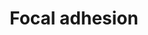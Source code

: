 ---
annotations:
- type: Pathway Ontology
  value: cell adhesion signaling pathway
authors:
- 169.230.77.174
- MaintBot
- Khanspers
- Christine Chichester
- Fehrhart
- Egonw
- Mkutmon
- Eweitz
description: Cell-matrix adhesions play essential roles in important biological processes
  including cell motility, cell proliferation, cell differentiation, regulation of
  gene expression and cell survival. At the cell-extracellular matrix contact points,
  specialized structures are formed and termed focal adhesions, where bundles of actin
  filaments are anchored to transmembrane receptors of the integrin family through
  a multi-molecular complex of junctional plaque proteins. Some of the constituents
  of focal adhesions participate in the structural link between membrane receptors
  and the actin cytoskeleton, while others are signalling molecules, including different
  protein kinases and phosphatases, their substrates, and various adapter proteins.
  Integrin signaling is dependent upon the non-receptor tyrosine kinase activities
  of the FAK and src proteins as well as the adaptor protein functions of FAK, src
  and Shc to initiate downstream signaling events. These signalling events culminate
  in reorganization of the actin cytoskeleton; a prerequisite for changes in cell
  shape and motility, and gene expression. Similar morphological alterations and modulation
  of gene expression are initiated by the binding of growth factors to their respective
  receptors, emphasizing the considerable crosstalk between adhesion- and growth factor-mediated
  signalling.
last-edited: 2021-05-16
organisms:
- Rattus norvegicus
redirect_from:
- /index.php/Pathway:WP188
- /instance/WP188
schema-jsonld:
- '@context': https://schema.org/
  '@id': https://wikipathways.github.io/pathways/WP188.html
  '@type': Dataset
  creator:
    '@type': Organization
    name: WikiPathways
  description: Cell-matrix adhesions play essential roles in important biological
    processes including cell motility, cell proliferation, cell differentiation, regulation
    of gene expression and cell survival. At the cell-extracellular matrix contact
    points, specialized structures are formed and termed focal adhesions, where bundles
    of actin filaments are anchored to transmembrane receptors of the integrin family
    through a multi-molecular complex of junctional plaque proteins. Some of the constituents
    of focal adhesions participate in the structural link between membrane receptors
    and the actin cytoskeleton, while others are signalling molecules, including different
    protein kinases and phosphatases, their substrates, and various adapter proteins.
    Integrin signaling is dependent upon the non-receptor tyrosine kinase activities
    of the FAK and src proteins as well as the adaptor protein functions of FAK, src
    and Shc to initiate downstream signaling events. These signalling events culminate
    in reorganization of the actin cytoskeleton; a prerequisite for changes in cell
    shape and motility, and gene expression. Similar morphological alterations and
    modulation of gene expression are initiated by the binding of growth factors to
    their respective receptors, emphasizing the considerable crosstalk between adhesion-
    and growth factor-mediated signalling.
  keywords:
  - Pak2
  - Lamb1
  - Actn1
  - Col3a1
  - Tesk2
  - Actg1
  - Itga2
  - Pxn
  - Myl6
  - Ptk2
  - Itga3
  - Flt1
  - Blk
  - Pak6
  - Pik3r1
  - Itga10
  - Thbs2
  - Birc4
  - Elk1
  - Mylk2
  - Map2k3
  - Arhgap5
  - Akt3
  - Ccnd1
  - Comp
  - Mapk12
  - Tnc
  - Capn1
  - Ctnnb1
  - Vtn
  - Sos1
  - Pdgfd
  - Shc1
  - Pdgfrb
  - Map2k6
  - Araf
  - Lama4
  - Lama2
  - Pdgfa
  - Mapk8
  - Tnk2
  - Bcl2
  - Braf
  - Map2k2
  - Col5a1
  - Vav1
  - Pgf
  - Figf
  - Lamb3
  - Mylk
  - Itga6
  - Pik3cg
  - Actb
  - Tnr
  - Mapk6
  - Flna
  - Hgf
  - Akt2
  - Lamc1
  - Lamc3
  - Reln
  - Pik3cd
  - Rac3
  - Bcar1
  - Itgb5
  - Pdpk1
  - LOC235580
  - Rac2
  - Lama1
  - Col2a1
  - Pik3r4
  - Pdgfc
  - Itgae
  - Ppp1r12a
  - Ptk6
  - Vcl
  - Txk
  - Rock1
  - Zyx
  - Pak7
  - Pip5k1c
  - Rac1
  - Egfr
  - Igf1
  - Lamb2
  - Crk
  - Pik3r2
  - Pik3ca
  - Col4a6
  - Itga9
  - Mapk7
  - Fyn
  - Jun
  - Kdr
  - Egf
  - Ilk
  - Itgb4
  - Tnxb
  - Mapk9
  - Pdgfra
  - Col4a2
  - Cav
  - Pak4
  - Pik3r5
  - Cdc42
  - Shc3
  - Pik3cb
  - Itga7
  - Birc2
  - Tln1
  - Itgb8
  - Ccnd2
  - Ccnd3
  - Itga11
  - Pdgfb
  - Vegfa
  - Col6a2
  - Tnn
  - Mapk4
  - Itgb2
  - Diap1
  - Col11a2
  - Rock2
  - Itgax
  - Lama5
  - Itga8
  - Vwf
  - Itgb3
  - Styk1
  - Birc3
  - Gsk3b
  - Bad
  - Vasp
  - Itga4
  - Akt1
  - Grb2
  - Pak1
  - Vegfb
  - Src
  - Rhob
  - Dock1
  - Itga2b
  - Spp1
  - Col5a2
  - Thbs3
  - Rhoa
  - Hck
  - Pelo
  - Col1a1
  - Chad
  - Col1a2
  - Cav3
  - Ha-Ras
  - Rapgef1
  - Itgam
  - Pak3
  - Fn1
  - Itgb7
  - Pten
  - Rap1b
  - Col5a3
  - Srms
  - Met
  - Mapk1
  - Crk1
  - Col4a1
  - Itgal
  - Itgb6
  - Thbs4
  - Itgb1
  - Vegfc
  - Lamc2
  - Thbs1
  - Igf1r
  - Itga5
  - Fgr
  - Itgad
  - Farp2
  - Col11a1
  - Lama3
  - Sepp1
  - Tnk1
  - Col4a4
  - Parvb
  - Erbb2
  - Map2k5
  - Map2k1
  - Itgav
  - Cav2
  - Ibsp
  - Rap1a
  - Raf1
  license: CC0
  name: Focal adhesion
seo: CreativeWork
title: Focal adhesion
wpid: WP188
---